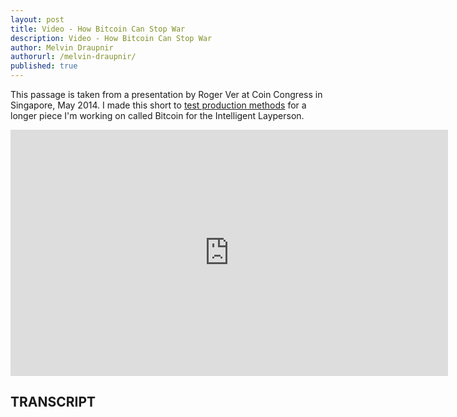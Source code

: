 ```yaml
---
layout: post
title: Video - How Bitcoin Can Stop War
description: Video - How Bitcoin Can Stop War
author: Melvin Draupnir
authorurl: /melvin-draupnir/ 
published: true
---
```


<p>This passage is taken from a presentation by Roger Ver at Coin Congress in Singapore, May 2014. I made this short to <a href="/how-banks-can-benefit-from-blockchain/">test production methods</a> for a longer piece I'm working on called Bitcoin for the Intelligent Layperson.</p>

<center><iframe width="700" height="394" src="https://www.youtube.com/embed/eyU3TgQqtV8" frameborder="0" allowfullscreen></iframe></center>

<h2>TRANSCRIPT</h2>
